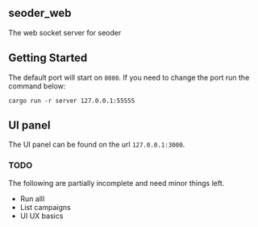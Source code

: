 ## seoder_web

The web socket server for seoder

## Getting Started

The default port will start on `8080`.
If you need to change the port run the command below:

`cargo run -r server 127.0.0.1:55555`

## UI panel

The UI panel can be found on the url `127.0.0.1:3000`.

### TODO

The following are partially incomplete and need minor things left.

- Run alll
- List campaigns
- UI UX basics
